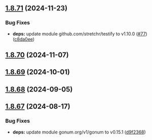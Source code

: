 ## [1.8.71](https://github.com/dds/aoc2019/compare/v1.8.70...v1.8.71) (2024-11-23)


### Bug Fixes

* **deps:** update module github.com/stretchr/testify to v1.10.0 ([#77](https://github.com/dds/aoc2019/issues/77)) ([c8da0ee](https://github.com/dds/aoc2019/commit/c8da0ee786e713aaa1f90927ee1e1fb97db04faa))



## [1.8.70](https://github.com/dds/aoc2019/compare/v1.8.69...v1.8.70) (2024-11-07)



## [1.8.69](https://github.com/dds/aoc2019/compare/v1.8.68...v1.8.69) (2024-10-01)



## [1.8.68](https://github.com/dds/aoc2019/compare/v1.8.67...v1.8.68) (2024-09-05)



## [1.8.67](https://github.com/dds/aoc2019/compare/v1.8.66...v1.8.67) (2024-08-17)


### Bug Fixes

* **deps:** update module gonum.org/v1/gonum to v0.15.1 ([d9f2368](https://github.com/dds/aoc2019/commit/d9f2368a25c7c51651f291c26c67efcf6af4e3c2))




